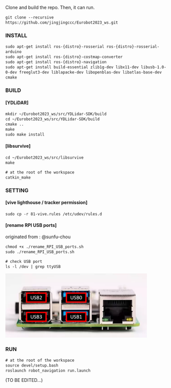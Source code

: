 
Clone and build the repo. Then, it can run.


```
git clone --recursive https://github.com/jingjingccc/Eurobot2023_ws.git 
```

### INSTALL
```
sudo apt-get install ros-{distro}-rosserial ros-{distro}-rosserial-arduino
sudo apt-get install ros-{distro}-costmap-converter
sudo apt-get install ros-{distro}-navigation
sudo apt-get install build-essential zlib1g-dev libx11-dev libusb-1.0-0-dev freeglut3-dev liblapacke-dev libopenblas-dev libatlas-base-dev cmake
```

### BUILD
#### [YDLiDAR]
```
mkdir ~/Eurobot2023_ws/src/YDLidar-SDK/build
cd ~/Eurobot2023_ws/src/YDLidar-SDK/build
cmake ..
make 
sudo make install
```
#### [libsurvive]
```
cd ~/Eurobot2023_ws/src/libsurvive
make
```
```
# at the root of the workspace
catkin_make
```

### SETTING
#### [vive lighthouse / tracker permission]
```
sudo cp -r 81-vive.rules /etc/udev/rules.d
```
#### [rename RPI USB ports]
originated from : @sunfu-chou
```
chmod +x ./rename_RPI_USB_ports.sh
sudo ./rename_RPI_USB_ports.sh
```
```
# check USB port
ls -l /dev | grep ttyUSB
```
<img src="img/RPI_USB.png" height="200">

### RUN
```
# at the root of the workspace
source devel/setup.bash
roslaunch robot_navigation run.launch
```

(TO BE EDITED...)
